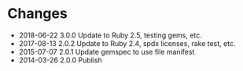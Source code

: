 # Changes

* 2018-06-22 3.0.0 Update to Ruby 2.5, testing gems, etc.
* 2017-08-13 2.0.2 Update to Ruby 2.4, spdx licenses, rake test, etc.
* 2015-07-07 2.0.1 Update gemspec to use file manifest
* 2014-03-26 2.0.0 Publish
